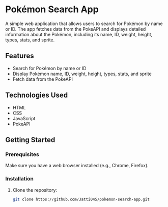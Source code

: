 # Pokémon Search App

A simple web application that allows users to search for Pokémon by name or ID. The app fetches data from the PokeAPI and displays detailed information about the Pokémon, including its name, ID, weight, height, types, stats, and sprite.

## Features

- Search for Pokémon by name or ID
- Display Pokémon name, ID, weight, height, types, stats, and sprite
- Fetch data from the PokeAPI

## Technologies Used

- HTML
- CSS
- JavaScript
- PokeAPI

## Getting Started

### Prerequisites

Make sure you have a web browser installed (e.g., Chrome, Firefox).

### Installation

1. Clone the repository:
   ```bash
   git clone https://github.com/Jatti045/pokemon-search-app.git
